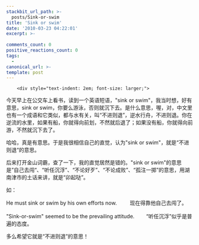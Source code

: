 ```yaml
---
stackbit_url_path: >-
  posts/Sink-or-swim
title: 'Sink or swim'
date: '2010-03-23 04:22:01'
excerpt: >-
  
comments_count: 0
positive_reactions_count: 0
tags: 
  - 
canonical_url: >-
template: post
---
```


        <div style="text-indent: 2em; font-size: larger;">
<p>今天早上在公交车上看书，读到一个英语短语，"sink or swim"，我当时想，好有意思，sink or swim，你要么游泳，否则就沉下去。是什么意思，喔，对，中文里也有一个成语和它类似，都与水有关，叫“不进则退”，逆水行舟，不进则退。你在逆流的水里，如果有船，你就得向前划，不然就后退了；如果没有船，你就得向前游，不然就沉下去了。</p>
<p>哈哈，真是有意思。于是我很相信自己的直觉，认为"sink or swim"，就是“不进则退“的意思。</p>
<p>后来打开金山词霸，查了一下，我的直觉居然是错的。"sink or swim"的意思是”自己去闯“、“听任沉浮”、“不论好歹”、“不论成败”、“孤注一掷”的意思，用湖南津市的土话来讲，就是“卯起哒”。</p>
<p>如：</p>
<p>He must sink or swim by his own efforts now.&nbsp;&nbsp;&nbsp;&nbsp;&nbsp;&nbsp;&nbsp;&nbsp;&nbsp;<span class="Apple-style-span" style="line-height: 23px; ">现在得靠他自己去闯了。</span></p>
<p>"Sink-or-swim" seemed to be the prevailing attitude.&nbsp;&nbsp; &nbsp; &nbsp; &nbsp;“听任沉浮”似乎是普遍的态度。</p>
<p>多么希望它就是“不进则退”的意思！</p>
</div>
      